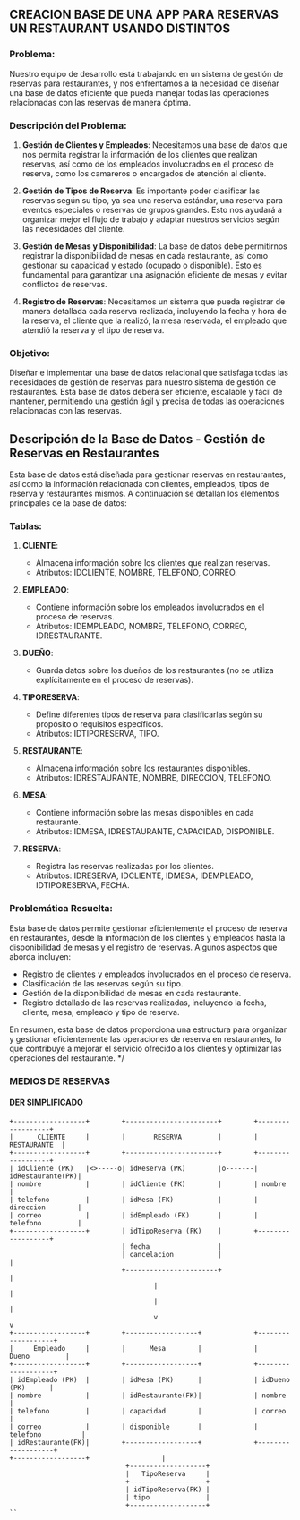 ## CREACION BASE DE UNA APP PARA RESERVAS UN RESTAURANT USANDO DISTINTOS


### Problema:

Nuestro equipo de desarrollo está trabajando en un sistema de gestión de reservas para restaurantes, y nos enfrentamos a la necesidad de diseñar una base de datos eficiente que pueda manejar todas las operaciones relacionadas con las reservas de manera óptima.

### Descripción del Problema:

1. **Gestión de Clientes y Empleados**: Necesitamos una base de datos que nos permita registrar la información de los clientes que realizan reservas, así como de los empleados involucrados en el proceso de reserva, como los camareros o encargados de atención al cliente.

2. **Gestión de Tipos de Reserva**: Es importante poder clasificar las reservas según su tipo, ya sea una reserva estándar, una reserva para eventos especiales o reservas de grupos grandes. Esto nos ayudará a organizar mejor el flujo de trabajo y adaptar nuestros servicios según las necesidades del cliente.

3. **Gestión de Mesas y Disponibilidad**: La base de datos debe permitirnos registrar la disponibilidad de mesas en cada restaurante, así como gestionar su capacidad y estado (ocupado o disponible). Esto es fundamental para garantizar una asignación eficiente de mesas y evitar conflictos de reservas.

4. **Registro de Reservas**: Necesitamos un sistema que pueda registrar de manera detallada cada reserva realizada, incluyendo la fecha y hora de la reserva, el cliente que la realizó, la mesa reservada, el empleado que atendió la reserva y el tipo de reserva.

### Objetivo:

Diseñar e implementar una base de datos relacional que satisfaga todas las necesidades de gestión de reservas para nuestro sistema de gestión de restaurantes. Esta base de datos deberá ser eficiente, escalable y fácil de mantener, permitiendo una gestión ágil y precisa de todas las operaciones relacionadas con las reservas.


## Descripción de la Base de Datos - Gestión de Reservas en Restaurantes

Esta base de datos está diseñada para gestionar reservas en restaurantes, así como la información relacionada con clientes, empleados, tipos de reserva y restaurantes mismos. A continuación se detallan los elementos principales de la base de datos:

### Tablas:

1. **CLIENTE**:
   - Almacena información sobre los clientes que realizan reservas.
   - Atributos: IDCLIENTE, NOMBRE, TELEFONO, CORREO.

2. **EMPLEADO**:
   - Contiene información sobre los empleados involucrados en el proceso de reservas.
   - Atributos: IDEMPLEADO, NOMBRE, TELEFONO, CORREO, IDRESTAURANTE.

3. **DUEÑO**:
   - Guarda datos sobre los dueños de los restaurantes (no se utiliza explícitamente en el proceso de reservas).

4. **TIPORESERVA**:
   - Define diferentes tipos de reserva para clasificarlas según su propósito o requisitos específicos.
   - Atributos: IDTIPORESERVA, TIPO.

5. **RESTAURANTE**:
   - Almacena información sobre los restaurantes disponibles.
   - Atributos: IDRESTAURANTE, NOMBRE, DIRECCION, TELEFONO.

6. **MESA**:
   - Contiene información sobre las mesas disponibles en cada restaurante.
   - Atributos: IDMESA, IDRESTAURANTE, CAPACIDAD, DISPONIBLE.

7. **RESERVA**:
   - Registra las reservas realizadas por los clientes.
   - Atributos: IDRESERVA, IDCLIENTE, IDMESA, IDEMPLEADO, IDTIPORESERVA, FECHA.

### Problemática Resuelta:

Esta base de datos permite gestionar eficientemente el proceso de reserva en restaurantes, desde la información de los clientes y empleados hasta la disponibilidad de mesas y el registro de reservas. Algunos aspectos que aborda incluyen:

- Registro de clientes y empleados involucrados en el proceso de reserva.
- Clasificación de las reservas según su tipo.
- Gestión de la disponibilidad de mesas en cada restaurante.
- Registro detallado de las reservas realizadas, incluyendo la fecha, cliente, mesa, empleado y tipo de reserva.

En resumen, esta base de datos proporciona una estructura para organizar y gestionar eficientemente las operaciones de reserva en restaurantes, lo que contribuye a mejorar el servicio ofrecido a los clientes y optimizar las operaciones del restaurante.
*/

### MEDIOS DE RESERVAS


#### DER SIMPLIFICADO
```
+------------------+        +-----------------------+        +------------------+
|      CLIENTE     |        |       RESERVA         |        |     RESTAURANTE  |
+------------------+        +-----------------------+        +------------------+
| idCliente (PK)   |<>-----o| idReserva (PK)        |o-------| idRestaurante(PK)|
| nombre           |        | idCliente (FK)        |        | nombre           |
| telefono         |        | idMesa (FK)           |        | direccion        |
| correo           |        | idEmpleado (FK)       |        | telefono         |
+------------------+        | idTipoReserva (FK)    |        +------------------+
                            | fecha                 |
                            | cancelacion           |                  |
                            +-----------------------+                  |
                                    |                                  |
                                    |                                  |
                                    v                                  v
+------------------+        +------------------+             +-------------------+
|     Empleado     |        |      Mesa        |             |     Dueno         |
+------------------+        +------------------+             +-------------------+
| idEmpleado (PK)  |        | idMesa (PK)      |             | idDueno (PK)      |
| nombre           |        | idRestaurante(FK)|             | nombre            |
| telefono         |        | capacidad        |             | correo            |
| correo           |        | disponible       |             | telefono          |
| idRestaurante(FK)|        +------------------+             +-------------------+
+------------------+                  |
                             +-------------------+
                             |   TipoReserva     |
                             +-------------------+
                             | idTipoReserva(PK) |
                             | tipo              |
                             +-------------------+
``
